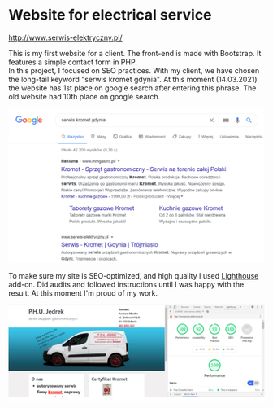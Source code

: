 # Website for electrical service

http://www.serwis-elektryczny.pl/

This is my first website for a client. The front-end is made with Bootstrap. It features a simple contact form in PHP.<br>
In this project, I focused on SEO practices. With my client, we have chosen the long-tail keyword "serwis kromet gdynia". At this moment (14.03.2021) the website has 1st place on google search after entering this phrase. The old website had 10th place on google search.

!['serwis kromet gdynia' google search result](screenshots/google-search.png "'serwis kromet gdynia' google search result")

To make sure my site is SEO-optimized, and high quality I used [Lighthouse](https://chrome.google.com/webstore/detail/lighthouse/blipmdconlkpinefehnmjammfjpmpbjk?hl=pl) add-on. Did audits and followed instructions until I was happy with the result. At this moment I'm proud of my work.

![Lighthouse audit](screenshots/audit.png "Lighthouse audit")